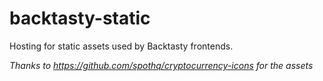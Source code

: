# backtasty-static
Hosting for static assets used by Backtasty frontends.

*Thanks to https://github.com/spothq/cryptocurrency-icons for the assets*